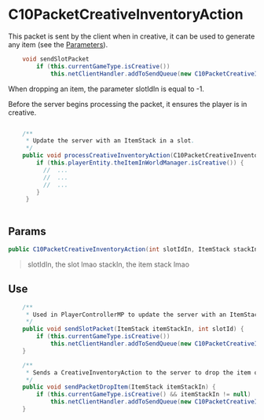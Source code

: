 # C10PacketCreativeInventoryAction

This packet is sent by the client when in creative, it can be used to generate any item (see the [Parameters](https://github.com/Spinyfish/MinecraftPackets/blob/main/Packets/1.8-/C10PacketCreativeInventoryAction.md#params)).

```java
    void sendSlotPacket
        if (this.currentGameType.isCreative())
            this.netClientHandler.addToSendQueue(new C10PacketCreativeInventoryAction(slotId, itemStackIn));
```

When dropping an item, the parameter slotIdIn is equal to -1.

Before the server begins processing the packet, it ensures the player is in creative.
```java

    /**
     * Update the server with an ItemStack in a slot.
     */
    public void processCreativeInventoryAction(C10PacketCreativeInventoryAction packetIn) {
        if (this.playerEntity.theItemInWorldManager.isCreative()) {
          //  ...
          //  ...
          //  ...
        }
     }
        
```

## Params
```java
public C10PacketCreativeInventoryAction(int slotIdIn, ItemStack stackIn)
```

> slotIdIn, the slot lmao
> stackIn, the item stack lmao

## Use

```java
    /**
     * Used in PlayerControllerMP to update the server with an ItemStack in a slot.
     */
    public void sendSlotPacket(ItemStack itemStackIn, int slotId) {
        if (this.currentGameType.isCreative())
            this.netClientHandler.addToSendQueue(new C10PacketCreativeInventoryAction(slotId, itemStackIn));
    }

    /**
     * Sends a CreativeInventoryAction to the server to drop the item on the ground
     */
    public void sendPacketDropItem(ItemStack itemStackIn) {
        if (this.currentGameType.isCreative() && itemStackIn != null)
            this.netClientHandler.addToSendQueue(new C10PacketCreativeInventoryAction(-1, itemStackIn));
    }
```


